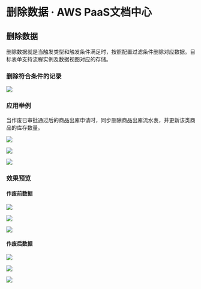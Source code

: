 # 删除数据 · AWS PaaS文档中心

## 删除数据

删除数据就是当触发类型和触发条件满足时，按照配置过滤条件删除对应数据。目标表单支持流程实例及数据视图对应的存储。

### 删除符合条件的记录

[![](https://docs.awspaas.com/user-manual/aws-pass-console-user-manual-process-64ga/auto/del3.png)](<del3.png>)

### 应用举例

当作废已审批通过后的商品出库申请时，同步删除商品出库流水表，并更新该类商品的库存数量。

[![](https://docs.awspaas.com/user-manual/aws-pass-console-user-manual-process-64ga/auto/del4.png)](<del4.png>)

[![](https://docs.awspaas.com/user-manual/aws-pass-console-user-manual-process-64ga/auto/del5.png)](<del5.png>)

[![](https://docs.awspaas.com/user-manual/aws-pass-console-user-manual-process-64ga/auto/del6.png)](<del6.png>)

### 效果预览

#### 作废前数据

[![](https://docs.awspaas.com/user-manual/aws-pass-console-user-manual-process-64ga/auto/del7.png)](<del7.png>)

[![](https://docs.awspaas.com/user-manual/aws-pass-console-user-manual-process-64ga/auto/del8.png)](<del8.png>)

[![](https://docs.awspaas.com/user-manual/aws-pass-console-user-manual-process-64ga/auto/del9.png)](<del9.png>)

#### 作废后数据

[![](https://docs.awspaas.com/user-manual/aws-pass-console-user-manual-process-64ga/auto/del10.png)](<del10.png>)

[![](https://docs.awspaas.com/user-manual/aws-pass-console-user-manual-process-64ga/auto/del11.png)](<del11.png>)

[![](https://docs.awspaas.com/user-manual/aws-pass-console-user-manual-process-64ga/auto/del12.png)](<del12.png>)